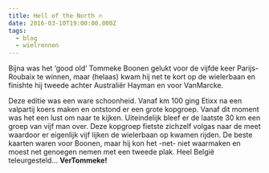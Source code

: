 ```yaml
---
title: Hell of the North 🔥
date: 2016-03-10T19:00:00.000Z
tags:
  - blog
  - wielrennen
---
```

Bijna was het ‘good old’ Tommeke Boonen gelukt voor de vijfde keer Parijs-Roubaix te winnen, maar (helaas) kwam hij net te kort op de wielerbaan en finishte hij tweede achter Australiër Hayman en voor VanMarcke.

Deze editie was een ware schoonheid. Vanaf km 100 ging Etixx na een valpartij koers maken en ontstond er een grote kopgroep. Vanaf dit moment was het een lust om naar te kijken. Uiteindelijk bleef er de laatste 30 km een groep van vijf man over. Deze kopgroep fietste zichzelf volgas naar de meet waardoor er eigenlijk vijf lijken de wielerbaan op kwamen rijden. De beste kaarten waren voor Boonen, maar hij kon het -net- niet waarmaken en moest net genoegen nemen met een tweede plak. Heel België teleurgesteld… **VerTommeke!**
